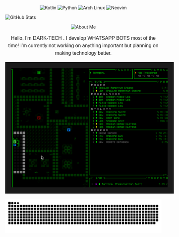 



<p align="center">
  <img src="https://img.shields.io/badge/DARK-7F52FF?style=flat-square&logo=kotlin&logoColor=white" alt="Kotlin">
  <img src="https://img.shields.io/badge/Python-3776AB?style=flat-square&logo=python&logoColor=white" alt="Python">
  <img src="https://img.shields.io/badge/termux%20-1793D1?style=flat-square&logo=arch-linux&logoColor=white" alt="Arch Linux">
  <img src="https://img.shields.io/badge/Neovim-57A143?style=flat-square&logo=neovim&logoColor=white" alt="Neovim">
</p>

<img src="https://github-readme-stats.vercel.app/api?username=StylishRem&show_icons=true&hide_title=true&count_private=true&hide=prs&theme=dark" alt="GitHub Stats">

<p align="center">
  <img src="https://img.shields.io/badge/About%20Me-007ACC?style=flat-square&logo=info&logoColor=white" alt="About Me">
</p>

<p align="center" style="max-width: 600px; text-align: center; font-size: 16px; line-height: 1.5; font-family: 'Comic Sans MS', cursive, sans-serif;">
  Hello, I'm DARK-TECH . I develop WHATSAPP BOTS most of the time! I'm currently not working on anything important but planning on making technology better.
</p>

<a href="https://imgbb.com/"><img src="https://github.com/MRVIVEK-CODER/MRVIVEK-CODER/raw/main/md7Oqrf.gif" alt="IMG-20250227-WA0037" border="20"></a><br/></a>
</p>


<div align="center">
<img src="https://github.com/Platane/snk/raw/output/github-contribution-grid-snake.svg" alt="Mario Game" width="1000" />
<div align="center">

